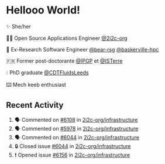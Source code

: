 # Hellooo World!

✨ She/her

👩‍💻 Open Source Applications Engineer [@2i2c-org](https://2i2c.org/)

🐻 Ex-Research Software Engineer [@bear-rsg](https://github.com/bear-rsg) [@baskerville-hpc](https://github.com/baskerville-hpc) 

🇫🇷 Former post-doctorante [@IPGP](https://github.com/IPGP) et [@ISTerre](https://www.isterre.fr/) 

💧 PhD graduate [@CDTFluidsLeeds](https://fluid-dynamics.leeds.ac.uk/) 

⌨️ Mech keeb enthusiast 

## Recent Activity 

<!--START_SECTION:activity-->
1. 🗣 Commented on [#6108](https://github.com/2i2c-org/infrastructure/pull/6108#issuecomment-2934724254) in [2i2c-org/infrastructure](https://github.com/2i2c-org/infrastructure)
2. 🗣 Commented on [#5978](https://github.com/2i2c-org/infrastructure/issues/5978#issuecomment-2934572894) in [2i2c-org/infrastructure](https://github.com/2i2c-org/infrastructure)
3. 🗣 Commented on [#6044](https://github.com/2i2c-org/infrastructure/issues/6044#issuecomment-2934544185) in [2i2c-org/infrastructure](https://github.com/2i2c-org/infrastructure)
4. 🔒 Closed issue [#6044](https://github.com/2i2c-org/infrastructure/issues/6044) in [2i2c-org/infrastructure](https://github.com/2i2c-org/infrastructure)
5. ❗ Opened issue [#6156](https://github.com/2i2c-org/infrastructure/issues/6156) in [2i2c-org/infrastructure](https://github.com/2i2c-org/infrastructure)
<!--END_SECTION:activity-->
